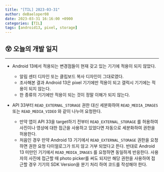 ```yaml
---
title: "[TIL] 2023-03-31"
author: deBaeloper08
date: 2023-03-31 16:16:00 +0900
categories: [TIL]
tags: [android13, pixel, storage]
---
```


## 😲 오늘의 개발 일지

---

- Android 13에서 적용되는 변경점들이 현재 갖고 있는 기기에 적용이 되지 않았다.
    - 알림 센터 디자인 또는 클립보드 복사 디자인이 그대로였다.
    - 조사해본 결과 Android 13은 pixel 기기에만 적용이 되고 갤럭시 기기에는 적용이 되지 않는다.
    - 한 종류의 기기에만 적용이 되는 것이 정말 이해가 되지 않는다.

- API 33부터 ```READ_EXTERNAL_STORAGE``` 권한 대신 세분화하여 ```READ_MEDIA_IMAGES``` 또는 ```READ_MEDIA_VIDEO``` 와 같이 나누어 요청한다.
    - 만약 앱이 API 33을 target하기 전부터 ```READ_EXTERNAL_STORAGE``` 를 허용하여 사진이나 영상에 대한 접근을 사용하고 있었다면 자동으로 세분화하여 권한을 허용한다.
    - 처음인 경우 만약 Android 13 기기에서 ```READ_EXTERNAL_STORAGE``` 권한을 요청하면 권한 요청 다이얼로그가 뜨지 않고 거부 되었다고 뜬다. 반대로 Android 13 미만인 기기에서 ```READ_MEDIA_IMAGES``` 를 요청하면 동일하게 반응한다. 사용자의 사진에 접근할 때 photo picker를 써도 되지만 해당 권한을 사용하여 접근할 경우 기기의 SDK Version을 분기 처리 하여 코드를 작성해야 한다.